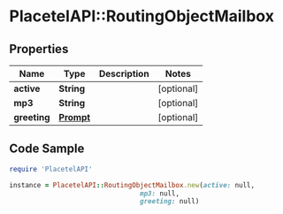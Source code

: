# PlacetelAPI::RoutingObjectMailbox

## Properties

Name | Type | Description | Notes
------------ | ------------- | ------------- | -------------
**active** | **String** |  | [optional] 
**mp3** | **String** |  | [optional] 
**greeting** | [**Prompt**](Prompt.md) |  | [optional] 

## Code Sample

```ruby
require 'PlacetelAPI'

instance = PlacetelAPI::RoutingObjectMailbox.new(active: null,
                                 mp3: null,
                                 greeting: null)
```


